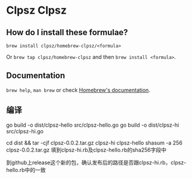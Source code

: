 # Clpsz Clpsz

## How do I install these formulae?
`brew install clpsz/homebrew-clpsz/<formula>`

Or `brew tap clpsz/homebrew-clpsz` and then `brew install <formula>`.

## Documentation
`brew help`, `man brew` or check [Homebrew's documentation](https://docs.brew.sh).

## 编译
go build -o dist/clpsz-hello src/clpsz-hello.go
go build -o dist/clpsz-hi src/clpsz-hi.go

cd dist && tar -cjf clpsz-0.0.2.tar.gz clpsz-hi clpsz-hello
shasum -a 256 clpsz-0.0.2.tar.gz
填到clpsz-hi.rb及clpsz-hello.rb的sha256字段中

到github上release这个新的包，确认发布后的路径是否跟clpsz-hi.rb，clpsz-hello.rb中的一致


